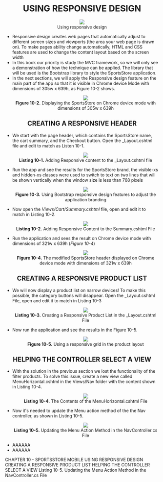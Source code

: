 <h1><div align="center">USING RESPONSIVE DESIGN</div></h1>
<p align="center">
	<img src="ch10-Pictures/RESPONSIVE_DESIGN.png" /><br />
	Using responsive design
</p>

<ul>
	<li>
		Responsive design creates web pages that automatically adjust to different screen sizes and viewports (the area your web page is drawn on). To make pages ability change automatically, HTML and CSS features are used to change the content layout based on the screen width	
	</li>
	<li>
		In this book our priority is study the MVC framework, so we will only see a demonstration of how the technique can be applied. The library that will be used is the Bootstrap library to style the SportsStore application.
	</li>
	<li>
		In the next sections, we will apply the Responsive design feature on the main part of the app so that it is visible in Chrome device Mode with dimensions of 305w x 639h, as Figure 10-2 shows.
		<p align="center">
			<img src="ch10-Pictures/Figure 10-2.png" /><br />
			<b>Figure 10-2.</b> Displaying the SportsStore on Chrome device mode with dimensions of 305w x 639h
		</p>		
	</li>		
</ul>

<h2><div align="center">CREATING A RESPONSIVE HEADER</div></h2>
<ul>
	<li>
		We start with the page header, which contains the SportsStore name, the cart summary, and the Checkout button. Open the _Layout.cshtml file and edit to match as Listen 10-1.
		<p align="center">
			<img src="ch10-Pictures/Listing 10-1.png" /><br />
			<b>Listing 10-1.</b> Adding Responsive content to the _Layout.cshtml file
		</p>
	</li>
	<li>
		Run the app and see the results for the SportsStore brand, the visible-xs and hidden-xs classes were used to switch to text on two lines that will be shown vertically when the window size is less than 768 pixels
		<p align="center">
			<img src="ch10-Pictures/Figure 10-3.png" /><br />
			<b>Figure 10-3.</b> Using Bootstrap responsive design features to adjust the application branding
		</p>				
	</li>
	<li>
		Now open the <i>Views/Cart/Summary.cshtml</i> file, open and edit it to match in Listing 10-2.
		<p align="center">
			<img src="ch10-Pictures/Listing 10-2.png" /><br />
			<b>Listing 10-2.</b> Adding Responsive Content to the Summary.cshtml File
		</p>				
	</li>
	<li>
		Run the application and sees the result on Chrome device mode with dimensions of 321w x 639h (<i>Figure 10-4</i>)
		<p align="center">
			<img src="ch10-Pictures/Figure 10-4.png" /><br />
			<b>Figure 10-4.</b> The modified SportsStore header displayed on Chrome device mode with dimensions of 321w x 639h
		</p>				
	</li>
</ul>

<h2><div align="center">CREATING A RESPONSIVE PRODUCT LIST</div></h2>
<ul>
	<li>
		We will now display a product list on narrow devices! To make this possible, the category buttons will disappear. Open the _Layout.cshtml File, open and edit it to match in Listing 10-3
		<p align="center">
			<img src="ch10-Pictures/Listing 10-3.png" /><br />
			<b>Listing 10-3.</b> Creating a Responsive Product List in the _Layout.cshtml File
		</p>				
	</li>
	<li>
		Now run the application and see the results in the Figure 10-5.	
		<p align="center">
			<img src="ch10-Pictures/Figure 10-5.png" /><br />
			<b>Figure 10-5.</b> Using a responsive grid in the product layout
		</p>				
	</li>
</ul>

<h2><div align="center">HELPING THE CONTROLLER SELECT A VIEW</div></h2>
<ul>
	<li>
		With the solution in the previous section we lost the functionality of the filter products. To solve this issue, create a new view called MenuHorizontal.cshtml in the Views/Nav folder with the content shown in Listing 10-4.
		<p align="center">
			<img src="ch10-Pictures/Listing 10-4.png" /><br />
			<b>Listing 10-4.</b> The Contents of the MenuHorizontal.cshtml File
		</p>				
	</li>
	<li>
		Now it's needed to update the Menu action method of the the Nav controller, as shown in Listing 10-5.
		<p align="center">
			<img src="ch10-Pictures/Listing 10-5.png" /><br />
			<b>Listing 10-5.</b> Updating the Menu Action Method in the NavController.cs File
		</p>				
	</li>
	<li>AAAAAA</li>
	<li>AAAAAA</li>
</ul>

CHAPTER 10 - SPORTSSTORE MOBILE
	USING RESPONSIVE DESIGN
		CREATING A RESPONSIVE PRODUCT LIST
			HELPING THE CONTROLLER SELECT A VIEW
				Listing 10-5. Updating the Menu Action Method in the NavController.cs File